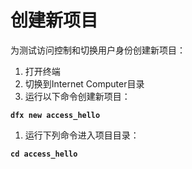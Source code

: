 # 创建新项目

为测试访问控制和切换用户身份创建新项目：

1. 打开终端
2. 切换到Internet Computer目录
3. 运行以下命令创建新项目：

**`dfx new access_hello`**

1. 运行下列命令进入项目目录：

**`cd access_hello`**

